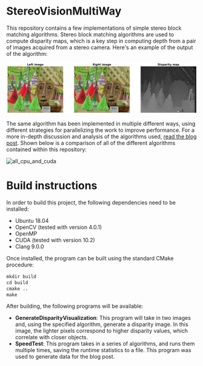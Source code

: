 # StereoVisionMultiWay
This repository contains a few implementations of simple stereo block matching algorithms. Stereo block matching algorithms are used to compute disparity maps, which is a key step in computing depth from a pair of images acquired from a stereo camera. Here's an example of the output of the algorithm:

![stereo_output](./data/disparity_maps.png)

The same algorithm has been implemented in multiple different ways, using different strategies for parallelizing the work to improve performance. For a more in-depth discussion and analysis of the algorithms used, [read the blog post](http://www.mitchellspryn.com/2020/10/18/Improving-The-Performance-Of-Disparity-Map-Computation-Via-Parallelization.html). Shown below is a comparison of all of the different algorithms contained within this repository:

![all_cpu_and_cuda](./data/all_cpu_and_cuda)

# Build instructions
In order to build this project, the following dependencies need to be installed:

* Ubuntu 18.04
* OpenCV (tested with version 4.0.1)
* OpenMP
* CUDA (tested with version 10.2)
* Clang 9.0.0

Once installed, the program can be built using the standard CMake procedure:

```
mkdir build
cd build
cmake ..
make
```

After building, the following programs will be available:

* **GenerateDisparityVisualization**: This program will take in two images and, using the specified algorithm, generate a disparity image. In this image, the lighter pixels correspond to higher disparity values, which correlate with closer objects.
* **SpeedTest**: This program takes in a series of algorithms, and runs them multiple times, saving the runtime statistics to a file. This program was used to generate data for the blog post.

